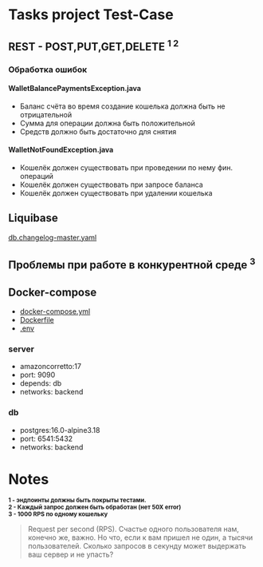 # Tasks project Test-Case

## REST - POST,PUT,GET,DELETE <sup>1 2</sup>

### Обработка ошибок

#### WalletBalancePaymentsException.java
- Баланс счёта во время создание кошелька должна быть не отрицательной
- Сумма для операции должна быть положительной
- Средств должно быть достаточно для снятия

#### WalletNotFoundException.java
- Кошелёк должен существовать при проведении по нему фин. операций
- Кошелёк должен существовать при запросе баланса
- Кошелёк должен существовать при удалении кошелька

## Liquibase

[db.changelog-master.yaml](src/main/resources/db/changelog/db.changelog-master.yaml)

## Проблемы при работе в конкурентной среде <sup>3<sup>



## Docker-compose

- [docker-compose.yml](docker-compose.yml)
- [Dockerfile](Dockerfile)
- [.env](.env)

### server
- amazoncorretto:17
- port: 9090
- depends: db
- networks: backend

### db
- postgres:16.0-alpine3.18
- port: 6541:5432
- networks: backend


# Notes
<div><sup><b>1 - эндпоинты должны быть покрыты тестами.</b></sup></div>

<div><sup><b>2 - Каждый запрос должен быть обработан (нет 50Х error)</b></sup></div>

<div><sup><b> 3 - 1000 RPS по одному кошельку</b>
</sup></div>

> Request per second (RPS). Счастье одного пользователя нам, конечно же, важно. Но что, если к вам пришел не один, а тысячи пользователей. Сколько запросов в секунду может выдержать ваш сервер и не упасть?